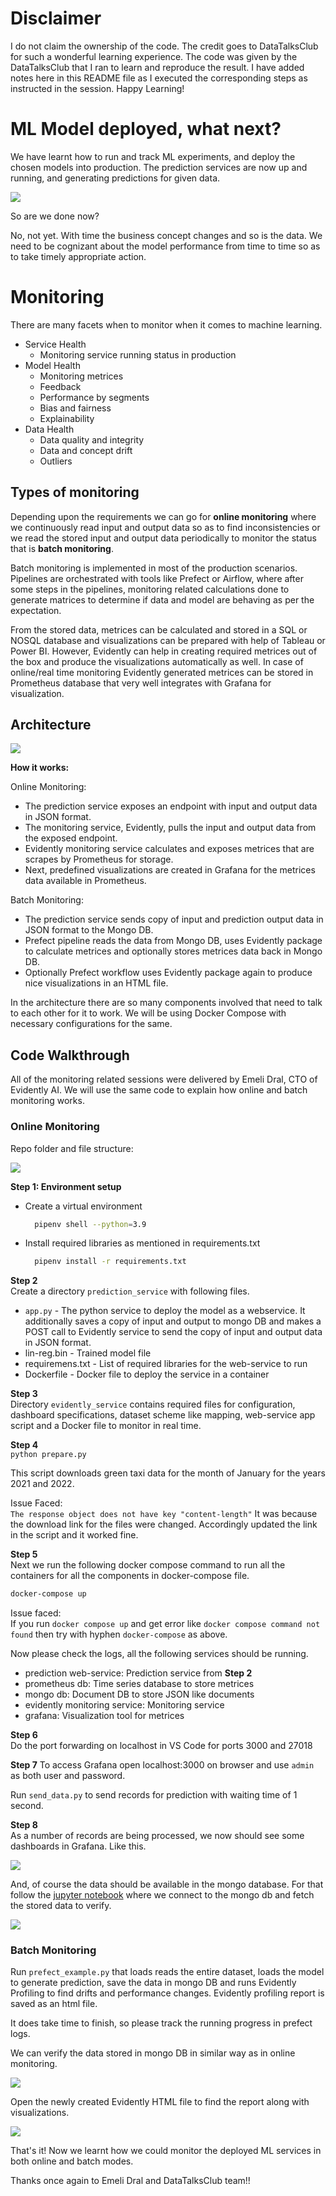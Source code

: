 # Disclaimer #
I do not claim the ownership of the code. The credit goes to DataTalksClub for such a wonderful learning experience. The code was given by the DataTalksClub that I ran to learn and reproduce the result. I have added notes here in this README file as I executed the corresponding steps as instructed in the session. Happy Learning!

# ML Model deployed, what next? #
We have learnt how to run and track ML experiments, and deploy the chosen models into production. The prediction services are now up and running, and generating predictions for given data. 

![](/Week5/imgs/predwebservice.png)

So are we done now?

No, not yet. With time the business concept changes and so is the data. We need to be cognizant about the model performance from time to time so as to take timely appropriate action.

# Monitoring #

There are many facets when to monitor when it comes to machine learning.
* Service Health
  * Monitoring service running status in production
* Model Health
  * Monitoring metrices
  * Feedback
  * Performance by segments
  * Bias and fairness
  * Explainability
* Data Health
    * Data quality and integrity
    * Data and concept drift
    * Outliers 

## Types of monitoring ##
Depending upon the requirements we can go for **online monitoring** where we continuously read input and output data so as to find inconsistencies or we read the stored input and output data periodically to monitor the status that is **batch monitoring**.

Batch monitoring is implemented in most of the production scenarios. Pipelines are orchestrated with tools like Prefect or Airflow, where after some steps in the pipelines, monitoring related calculations done to generate matrices to determine if data and model are behaving as per the expectation.

From the stored data, metrices can be calculated and stored in a SQL or NOSQL database and visualizations can be prepared with help of Tableau or Power BI. However, Evidently can help in creating required metrices out of the box and produce the visualizations automatically as well. In case of online/real time monitoring Evidently generated metrices can be stored in Prometheus database that very well integrates with Grafana for visualization.


## Architecture ##

![](/Week5/imgs/complete_architecture_v3.png)

**How it works:**

Online Monitoring:  
* The prediction service exposes an endpoint with input and output data in JSON format.  
* The monitoring service, Evidently, pulls the input and output data from the exposed endpoint.
* Evidently monitoring service calculates and exposes metrices that are scrapes by Prometheus for storage.
* Next, predefined visualizations are created in Grafana for the metrices data available in Prometheus.

Batch Monitoring:  
* The prediction service sends copy of input and prediction output data in JSON format to the Mongo DB.
* Prefect pipeline reads the data from Mongo DB, uses Evidently package to calculate metrices and optionally stores metrices data back in Mongo DB.
* Optionally Prefect workflow uses Evidently package again to produce nice visualizations in an HTML file.

In the architecture there are so many components involved that need to talk to each other for it to work. We will be using Docker Compose with necessary configurations for the same.

## Code Walkthrough ##
All of the monitoring related sessions were delivered by Emeli Dral, CTO of Evidently AI. We will use the same code to explain how online and batch monitoring works.

### Online Monitoring ##

Repo folder and file structure:

![](/Week5/imgs/folderstructure.png)

**Step 1: Environment setup**
* Create a virtual environment
  ``` bash
    pipenv shell --python=3.9
  ```
* Install required libraries as mentioned in requirements.txt
  ``` bash
    pipenv install -r requirements.txt
  ```

**Step 2**  
Create a directory `prediction_service` with following files.  
* `app.py` - The python service to deploy the model as a webservice. It additionally saves a copy of input and output to mongo DB and makes a POST call to Evidently service to send the copy of input and output data in JSON format.
* lin-reg.bin - Trained model file
* requiremens.txt - List of required libraries for the web-service to run
* Dockerfile - Docker file to deploy the service in a container

**Step 3**  
Directory `evidently_service` contains required files for configuration, dashboard specifications, dataset scheme like mapping, web-service app script and a Docker file to monitor in real time. 

**Step 4**  
`python prepare.py`
  
This script downloads green taxi data for the month of January for the years 2021 and 2022.  

Issue Faced:  
`The response object does not have key "content-length"`
It was because the download link for the files were changed. Accordingly updated the link in the script and it worked fine.

**Step 5**  
Next we run the following docker compose command to run all the containers for all the components in docker-compose file.

``` bash
docker-compose up
```

Issue faced:  
If you run `docker compose up` and get error like `docker compose command not found` then try with hyphen `docker-compose` as above.  

Now please check the logs, all the following services should be running. 
* prediction web-service: Prediction service from **Step 2**
* prometheus db: Time series database to store metrices
* mongo db: Document DB to store JSON like documents
* evidently monitoring service: Monitoring service
* grafana: Visualization tool for metrices

**Step 6**  
Do the port forwarding on localhost in VS Code for ports 3000 and 27018

**Step 7**
To access Grafana open localhost:3000 on browser and use `admin` as both user and password.

Run `send_data.py` to send records for prediction with waiting time of 1 second.

**Step 8**  
As a number of records are being processed, we now should see some dashboards in Grafana. Like this.  

![](/Week5/imgs/grafana_dashboard.png)


And, of course the data should be available in the mongo database. For that follow the [jupyter notebook](/Week5/pymongo_example.ipynb) where we connect to the mongo db and fetch the stored data to verify.

![](/Week5/imgs/mymongo_example.png)

### Batch Monitoring ###

Run `prefect_example.py` that loads reads the entire dataset, loads the model to generate prediction, save the data in mongo DB and runs Evidently Profiling to find drifts and performance changes. Evidently profiling report is saved as an html file.

It does take time to finish, so please track the running progress in prefect logs.  

We can verify the data stored in mongo DB in similar way as in online monitoring.  

![](/Week5/imgs/mongodbbatch.png)

Open the newly created Evidently HTML file to find the report along with visualizations.  

![](/Week5/imgs/evidentlyreport.png)

That's it! Now we learnt how we could monitor the deployed ML services in both online and batch modes.

Thanks once again to Emeli Dral and DataTalksClub team!!